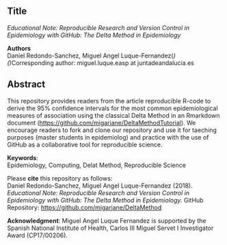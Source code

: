 ## Title
*Educational Note: Reproducible Research and Version Control in Epidemiology with GitHub: The Delta Method in Epidemiology*     

**Authors**  
Daniel Redondo-Sanchez, Miguel Angel Luque-Fernandez(*)   
(*)Corresponding author: miguel.luque.easp at juntadeandalucia.es  

## Abstract  
This repository provides readers from the article reproducible R-code to derive the 95% confidence intervals for the most common epidemiological measures of association using the classical Delta Method in an Rmarkdown document (https://github.com/migariane/DeltaMethodTutorial). We encourage readers to fork and clone our repository and use it for taeching purposes (master students in epidemiolog) and practice with the use of GitHub as a collaborative tool for reproducible science.  

**Keywords**:  
Epidemiology, Computing, Delat Method, Reproducible Science  

Please **cite** this repository as follows:    
Daniel Redondo-Sanchez, Miguel Angel Luque-Fernandez (2018). *Educational Note: Reproducible Research and Version Control in Epidemiology with GitHub: The Delta Method in Epidemiology.* GitHub Repository: https://github.com/migariane/DeltaMethod  

**Acknowledgment**: 
Miguel Angel Luque Fernandez is supported by the Spanish National Institute of Health, Carlos III Miguel Servet I Investigator Award (CP17/00206). 
